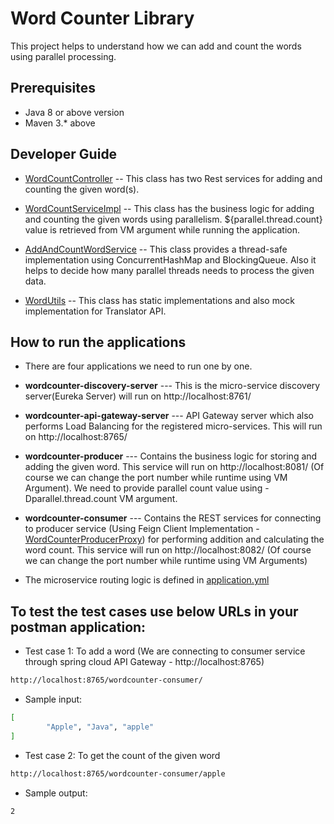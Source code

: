 # Word Counter Library

This project helps to understand how we can add and count the words using parallel processing.

## Prerequisites

- Java 8 or above version
- Maven 3.* above

## Developer Guide

- [WordCountController](https://github.com/vijaynarayanan-it/wordcounter/blob/main/src/main/java/org/synechron/wordcounter/controller/WordCountController.java)
-- This class has two Rest services for adding and counting the given word(s).

- [WordCountServiceImpl](https://github.com/vijaynarayanan-it/wordcounter/blob/main/src/main/java/org/synechron/wordcounter/service/impl/WordCountServiceImpl.java)
-- This class has the business logic for adding and counting the given words using parallelism. ${parallel.thread.count} value is retrieved from VM argument while running the application.

- [AddAndCountWordService](https://github.com/vijaynarayanan-it/wordcounter/blob/main/src/main/java/org/synechron/wordcounter/service/impl/AddAndCountWordService.java)
-- This class provides a thread-safe implementation using ConcurrentHashMap and BlockingQueue. Also it helps to decide how many parallel threads needs to process the given data.

- [WordUtils](https://github.com/vijaynarayanan-it/wordcounter/blob/main/src/main/java/org/synechron/wordcounter/utils/WordUtils.java)
-- This class has static implementations and also mock implementation for Translator API.

## How to run the applications

* There are four applications we need to run one by one.

- **wordcounter-discovery-server**
  --- This is the micro-service discovery server(Eureka Server) will run on http://localhost:8761/

- **wordcounter-api-gateway-server**
  --- API Gateway server which also performs Load Balancing for the registered micro-services. This will run on http://localhost:8765/

- **wordcounter-producer**
  --- Contains the business logic for storing and adding the given word. This service will run on http://localhost:8081/ (Of course we can change the port number while runtime using VM Argument). We need to provide parallel count value using -Dparallel.thread.count VM argument.

- **wordcounter-consumer**
--- Contains the REST services for connecting to producer service (Using Feign Client Implementation - [WordCounterProducerProxy](https://github.com/vijaynarayanan-it/wordcounter/blob/main/wordcounter-consumer/src/main/java/org/synechron/wordcounter/clientproxy/WordCounterProducerProxy.java)) for performing addition and calculating the word count. This service will run on http://localhost:8082/ (Of course we can change the port number while runtime using VM Arguments)

- The microservice routing logic is defined in [application.yml](https://github.com/vijaynarayanan-it/wordcounter/blob/main/wordcounter-api-gateway-server/src/main/resources/application.yml)

## To test the test cases use below URLs in your postman application:

- Test case 1: To add a word (We are connecting to consumer service through spring cloud API Gateway - http://localhost:8765)

```sh
http://localhost:8765/wordcounter-consumer/
```

- Sample input:
```sh
[
        "Apple", "Java", "apple"
]
```

- Test case 2: To get the count of the given word

```sh
http://localhost:8765/wordcounter-consumer/apple
```

- Sample output:

```sh
2
```